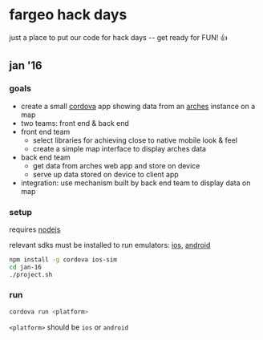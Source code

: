 # fargeo hack days

just a place to put our code for hack days -- get ready for FUN! 👍

## jan '16

### goals

* create a small [cordova](https://cordova.apache.org/docs/en/latest/guide/overview/) app showing data from an [arches](https://github.com/archesproject/arches) instance on a map
* two teams: front end & back end
* front end team
  * select libraries for achieving close to native mobile look & feel
  * create a simple map interface to display arches data
* back end team
  * get data from arches web app and store on device
  * serve up data stored on device to client app
* integration: use mechanism built by back end team to display data on map

### setup
requires [nodejs](https://nodejs.org/en/download/)

relevant sdks must be installed to run emulators: [ios](https://developer.apple.com/ios/), [android](http://developer.android.com/sdk/installing/index.html)

```sh
npm install -g cordova ios-sim
cd jan-16
./project.sh
```

### run

```sh
cordova run <platform>
```

`<platform>` should be `ios` or `android`
